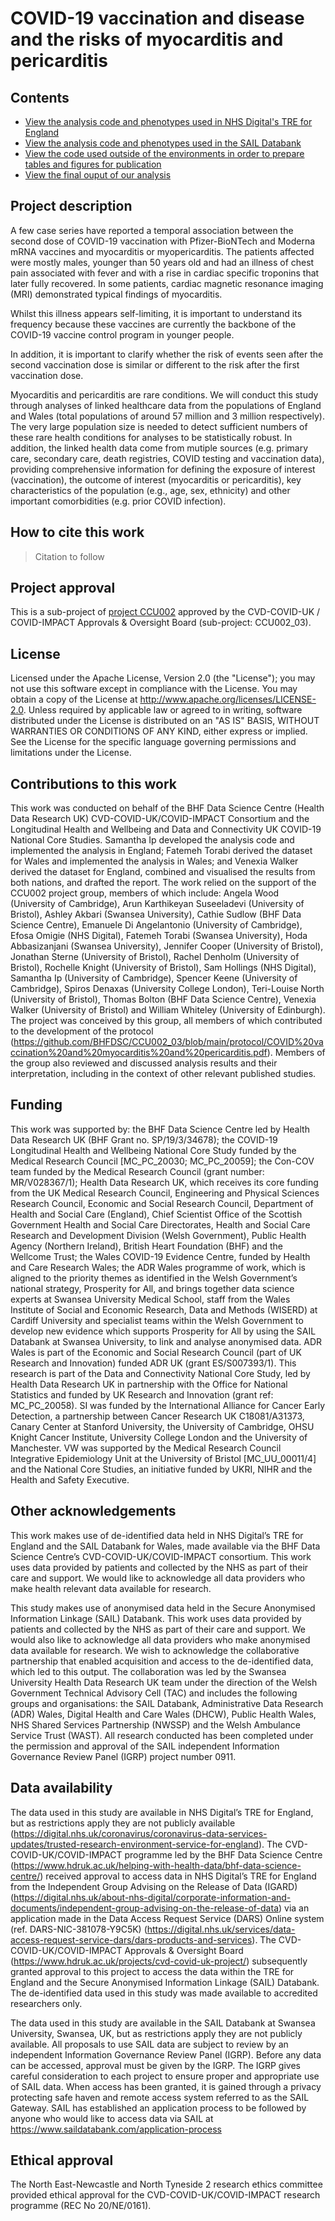 # COVID-19 vaccination and disease and the risks of myocarditis and pericarditis

## Contents

* [View the analysis code and phenotypes used in NHS Digital's TRE for England](https://github.com/BHFDSC/CCU002_03/tree/main/england)
* [View the analysis code and phenotypes used in the SAIL Databank](https://github.com/BHFDSC/CCU002_03/tree/main/wales)
* [View the code used outside of the environments in order to prepare tables and figures for publication](https://github.com/BHFDSC/CCU002_03/tree/main/outside)
* [View the final ouput of our analysis](https://github.com/BHFDSC/CCU002_03/tree/main/outside/output)

## Project description

A few case series have reported a temporal association between the second dose of COVID-19 vaccination with Pfizer-BioNTech and Moderna mRNA vaccines and myocarditis or myopericarditis. The patients affected were mostly males, younger than 50 years old and had an illness of chest pain associated with fever and with a rise in cardiac specific troponins that later fully recovered.  In some patients, cardiac magnetic resonance imaging (MRI) demonstrated typical findings of myocarditis.

Whilst this illness appears self-limiting, it is important to understand its frequency because these vaccines are currently the backbone of the COVID-19 vaccine control program in younger people.

In addition, it is important to clarify whether the risk of events seen after the second vaccination dose is similar or different to the risk after the first vaccination dose.

Myocarditis and pericarditis are rare conditions. We will conduct this study through analyses of linked healthcare data from the populations of England and Wales (total populations of around 57 million and 3 million respectively). The very large population size is needed to detect sufficient numbers of these rare health conditions for analyses to be statistically robust. In addition, the linked health data come from mutiple sources (e.g. primary care, secondary care, death registries, COVID testing and vaccination data), providing comprehensive information for defining the exposure of interest (vaccination), the outcome of interest (myocarditis or pericarditis), key characteristics of the population (e.g., age, sex, ethnicity) and other important comorbidities (e.g. prior COVID infection).

## How to cite this work
> Citation to follow

## Project approval

This is a sub-project of [project CCU002](https://github.com/BHFDSC/CCU002) approved by the CVD-COVID-UK / COVID-IMPACT Approvals & Oversight Board (sub-project: CCU002_03).

## License

Licensed under the Apache License, Version 2.0 (the "License"); you may not use this software except in compliance with the License. You may obtain a copy of the License at http://www.apache.org/licenses/LICENSE-2.0. Unless required by applicable law or agreed to in writing, software distributed under the License is distributed on an "AS IS" BASIS, WITHOUT WARRANTIES OR CONDITIONS OF ANY KIND, either express or implied. See the License for the specific language governing permissions and limitations under the License.

## Contributions to this work

This work was conducted on behalf of the BHF Data Science Centre (Health Data Research UK) CVD-COVID-UK/COVID-IMPACT Consortium and the Longitudinal Health and Wellbeing and Data and Connectivity UK COVID-19 National Core Studies. Samantha Ip developed the analysis code and implemented the analysis in England; Fatemeh Torabi derived the dataset for Wales and implemented the analysis in Wales; and Venexia Walker derived the dataset for England, combined and visualised the results from both nations, and drafted the report. The work relied on the support of the CCU002 project group, members of which include: Angela Wood (University of Cambridge), Arun Karthikeyan Suseeladevi (University of Bristol), Ashley Akbari (Swansea University), Cathie Sudlow (BHF Data Science Centre), Emanuele Di Angelantonio (University of Cambridge), Efosa Omigie (NHS Digital), Fatemeh Torabi (Swansea University), Hoda Abbasizanjani (Swansea University), Jennifer Cooper (University of Bristol), Jonathan Sterne (University of Bristol), Rachel Denholm (University of Bristol), Rochelle Knight (University of Bristol), Sam Hollings (NHS Digital), Samantha Ip (University of Cambridge), Spencer Keene (University of Cambridge), Spiros Denaxas (University College London), Teri-Louise North (University of Bristol), Thomas Bolton (BHF Data Science Centre), Venexia Walker (University of Bristol) and William Whiteley (University of Edinburgh). The project was conceived by this group, all members of which contributed to the development of the protocol (https://github.com/BHFDSC/CCU002_03/blob/main/protocol/COVID%20vaccination%20and%20myocarditis%20and%20pericarditis.pdf). Members of the group also reviewed and discussed analysis results and their interpretation, including in the context of other relevant published studies.
 
## Funding

This work was supported by: the BHF Data Science Centre led by Health Data Research UK (BHF Grant no. SP/19/3/34678); the COVID-19 Longitudinal Health and Wellbeing National Core Study funded by the Medical Research Council [MC_PC_20030; MC_PC_20059]; the Con-COV team funded by the Medical Research Council (grant number: MR/V028367/1); Health Data Research UK, which receives its core funding from the UK Medical Research Council, Engineering and Physical Sciences Research Council, Economic and Social Research Council, Department of Health and Social Care (England), Chief Scientist Office of the Scottish Government Health and Social Care Directorates, Health and Social Care Research and Development Division (Welsh Government), Public Health Agency (Northern Ireland), British Heart Foundation (BHF) and the Wellcome Trust; the Wales COVID-19 Evidence Centre, funded by Health and Care Research Wales; the ADR Wales programme of work, which is aligned to the priority themes as identified in the Welsh Government’s national strategy, Prosperity for All, and brings together data science experts at Swansea University Medical School, staff from the Wales Institute of Social and Economic Research, Data and Methods (WISERD) at Cardiff University and specialist teams within the Welsh Government to develop new evidence which supports Prosperity for All by using the SAIL Databank at Swansea University, to link and analyse anonymised data. ADR Wales is part of the Economic and Social Research Council (part of UK Research and Innovation) funded ADR UK (grant ES/S007393/1). This research is part of the Data and Connectivity National Core Study, led by Health Data Research UK in partnership with the Office for National Statistics and funded by UK Research and Innovation (grant ref: MC_PC_20058). SI was funded by the International Alliance for Cancer Early Detection, a partnership between Cancer Research UK C18081/A31373, Canary Center at Stanford University, the University of Cambridge, OHSU Knight Cancer Institute, University College London and the University of Manchester. VW was supported by the Medical Research Council Integrative Epidemiology Unit at the University of Bristol [MC_UU_00011/4] and the National Core Studies, an initiative funded by UKRI, NIHR and the Health and Safety Executive.

## Other acknowledgements

This work makes use of de-identified data held in NHS Digital’s TRE for England and the SAIL Databank for Wales, made available via the BHF Data Science Centre’s CVD-COVID-UK/COVID-IMPACT consortium. This work uses data provided by patients and collected by the NHS as part of their care and support. We would like to acknowledge all data providers who make health relevant data available for research.

This study makes use of anonymised data held in the Secure Anonymised Information Linkage (SAIL) Databank. This work uses data provided by patients and collected by the NHS as part of their care and support. We would also like to acknowledge all data providers who make anonymised data available for research. We wish to acknowledge the collaborative partnership that enabled acquisition and access to the de-identified data, which led to this output. The collaboration was led by the Swansea University Health Data Research UK team under the direction of the Welsh Government Technical Advisory Cell (TAC) and includes the following groups and organisations: the SAIL Databank, Administrative Data Research (ADR) Wales, Digital Health and Care Wales (DHCW), Public Health Wales, NHS Shared Services Partnership (NWSSP) and the Welsh Ambulance Service Trust (WAST). All research conducted has been completed under the permission and approval of the SAIL independent Information Governance Review Panel (IGRP) project number 0911.

## Data availability

The data used in this study are available in NHS Digital’s TRE for England, but as restrictions apply they are not publicly available (https://digital.nhs.uk/coronavirus/coronavirus-data-services-updates/trusted-research-environment-service-for-england).  The CVD-COVID-UK/COVID-IMPACT programme led by the BHF Data Science Centre (https://www.hdruk.ac.uk/helping-with-health-data/bhf-data-science-centre/) received approval to access data in NHS Digital’s TRE for England from the Independent Group Advising on the Release of Data (IGARD) (https://digital.nhs.uk/about-nhs-digital/corporate-information-and-documents/independent-group-advising-on-the-release-of-data) via an application made in the Data Access Request Service (DARS) Online system (ref. DARS-NIC-381078-Y9C5K) (https://digital.nhs.uk/services/data-access-request-service-dars/dars-products-and-services).  The CVD-COVID-UK/COVID-IMPACT Approvals & Oversight Board (https://www.hdruk.ac.uk/projects/cvd-covid-uk-project/) subsequently granted approval to this project to access the data within the TRE for England and the Secure Anonymised Information Linkage (SAIL) Databank.  The de-identified data used in this study was made available to accredited researchers only.

The data used in this study are available in the SAIL Databank at Swansea University, Swansea, UK, but as restrictions apply they are not publicly available. All proposals to use SAIL data are subject to review by an independent Information Governance Review Panel (IGRP). Before any data can be accessed, approval must be given by the IGRP. The IGRP gives careful consideration to each project to ensure proper and appropriate use of SAIL data. When access has been granted, it is gained through a privacy protecting safe haven and remote access system referred to as the SAIL Gateway. SAIL has established an application process to be followed by anyone who would like to access data via SAIL at https://www.saildatabank.com/application-process

## Ethical approval

The North East-Newcastle and North Tyneside 2 research ethics committee provided ethical approval for the CVD-COVID-UK/COVID-IMPACT research programme (REC No 20/NE/0161).
